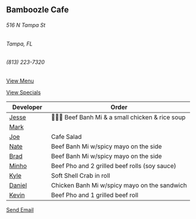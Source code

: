 ## Bamboozle Cafe
###### 516 N Tampa St
###### Tampa, FL
###### (813) 223-7320

[View Menu](http://bamboozlecafe.com/bamboozle-cafe-lunch-menu/)

[View Specials](http://bamboozlecafe.com/bamboozle-cafe-lunch-specials/)

Developer     | Order
--------------|---------------------
[Jesse](https://github.com/jessecurry)              | 🥩🥖🍲 Beef Banh Mi & a small chicken & rice soup
[Mark](http://github.com/mark-smithtb)              | 
[Joe](https://github.com/Montchat)                  | Cafe Salad
[Nate](https://github.com/thunemn)                  | Beef Banh Mi w/spicy mayo on the side
[Brad](https://github.com/bself)                    | Beef Banh Mi w/spicy mayo on the side
[Minho](https://github.com/minhochoi)               | Beef Pho and 2 grilled beef rolls (soy sauce)
[Kyle](https://github.com/kjswartz)                 | Soft Shell Crab in roll
[Daniel](https://github.come/dtartaglia)            | Chicken Banh Mi w/spicy mayo on the sandwich
[Kevin]()                                           | Beef Pho and 1 grilled beef roll

<a href="mailto:info@bamboozlecafe.com?cc=bamboozlecafe@gmail.com&subject=11:30am%20Haneke%20Design%20Developer Lunch&body=https%3A%2F%2Fgithub.com%2Fhanekedesign%2Fdeveloper-lunch%2Fblob%2Fmaster%2Fbamboozle.md">Send Email</a>
